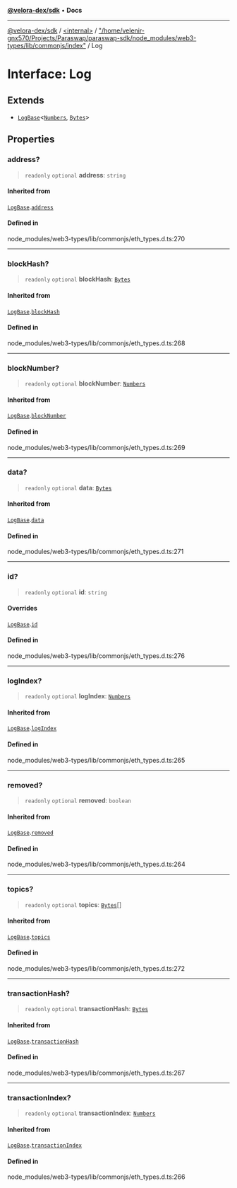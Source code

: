 [**@velora-dex/sdk**](../../../../README.md) • **Docs**

***

[@velora-dex/sdk](../../../../globals.md) / [\<internal\>](../../../README.md) / ["/home/velenir-gnx570/Projects/Paraswap/paraswap-sdk/node\_modules/web3-types/lib/commonjs/index"](../README.md) / Log

# Interface: Log

## Extends

- [`LogBase`](LogBase.md)\<[`Numbers`](../../../type-aliases/Numbers.md), [`Bytes`](../../../type-aliases/Bytes.md)\>

## Properties

### address?

> `readonly` `optional` **address**: `string`

#### Inherited from

[`LogBase`](LogBase.md).[`address`](LogBase.md#address)

#### Defined in

node\_modules/web3-types/lib/commonjs/eth\_types.d.ts:270

***

### blockHash?

> `readonly` `optional` **blockHash**: [`Bytes`](../../../type-aliases/Bytes.md)

#### Inherited from

[`LogBase`](LogBase.md).[`blockHash`](LogBase.md#blockhash)

#### Defined in

node\_modules/web3-types/lib/commonjs/eth\_types.d.ts:268

***

### blockNumber?

> `readonly` `optional` **blockNumber**: [`Numbers`](../../../type-aliases/Numbers.md)

#### Inherited from

[`LogBase`](LogBase.md).[`blockNumber`](LogBase.md#blocknumber)

#### Defined in

node\_modules/web3-types/lib/commonjs/eth\_types.d.ts:269

***

### data?

> `readonly` `optional` **data**: [`Bytes`](../../../type-aliases/Bytes.md)

#### Inherited from

[`LogBase`](LogBase.md).[`data`](LogBase.md#data)

#### Defined in

node\_modules/web3-types/lib/commonjs/eth\_types.d.ts:271

***

### id?

> `readonly` `optional` **id**: `string`

#### Overrides

[`LogBase`](LogBase.md).[`id`](LogBase.md#id)

#### Defined in

node\_modules/web3-types/lib/commonjs/eth\_types.d.ts:276

***

### logIndex?

> `readonly` `optional` **logIndex**: [`Numbers`](../../../type-aliases/Numbers.md)

#### Inherited from

[`LogBase`](LogBase.md).[`logIndex`](LogBase.md#logindex)

#### Defined in

node\_modules/web3-types/lib/commonjs/eth\_types.d.ts:265

***

### removed?

> `readonly` `optional` **removed**: `boolean`

#### Inherited from

[`LogBase`](LogBase.md).[`removed`](LogBase.md#removed)

#### Defined in

node\_modules/web3-types/lib/commonjs/eth\_types.d.ts:264

***

### topics?

> `readonly` `optional` **topics**: [`Bytes`](../../../type-aliases/Bytes.md)[]

#### Inherited from

[`LogBase`](LogBase.md).[`topics`](LogBase.md#topics)

#### Defined in

node\_modules/web3-types/lib/commonjs/eth\_types.d.ts:272

***

### transactionHash?

> `readonly` `optional` **transactionHash**: [`Bytes`](../../../type-aliases/Bytes.md)

#### Inherited from

[`LogBase`](LogBase.md).[`transactionHash`](LogBase.md#transactionhash)

#### Defined in

node\_modules/web3-types/lib/commonjs/eth\_types.d.ts:267

***

### transactionIndex?

> `readonly` `optional` **transactionIndex**: [`Numbers`](../../../type-aliases/Numbers.md)

#### Inherited from

[`LogBase`](LogBase.md).[`transactionIndex`](LogBase.md#transactionindex)

#### Defined in

node\_modules/web3-types/lib/commonjs/eth\_types.d.ts:266
